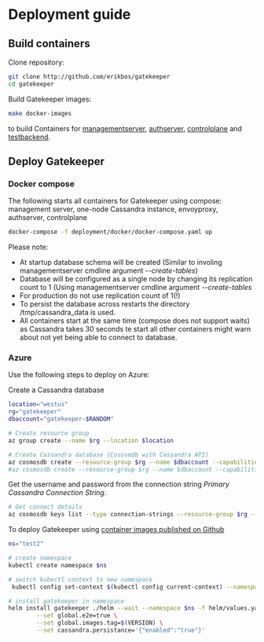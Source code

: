 # Deployment guide

## Build containers

Clone repository:

```sh
git clone http://github.com/erikbos/gatekeeper
cd gatekeeper
```

Build Gatekeeper images:

```sh
make docker-images
```

to build Containers for [managementserver](docs/managementserver.md), [authserver](docs/authserver.md), [controlplane](docs/controlplane.md) and [testbackend](docs/testbackend.md).

## Deploy Gatekeeper

### Docker compose

The following starts all containers for Gatekeeper using compose: management server, one-node Cassandra instance, envoyproxy, authserver, controlplane

```sh
docker-compose -f deployment/docker/docker-compose.yaml up
```

Please note:

* At startup database schema will be created (Similar to involing managementserver cmdline argument *--create-tables*)
* Database will be configured as a single node by changing its replication count to 1 (Using managementserver cmdline argument *--create-tables*
* For production do not use replication count of 1(!)
* To persist the database across restarts the directory /tmp/cassandra_data is used.
* All containers start at the same time (compose does not support waits) as Cassandra takes 30 seconds te start all other containers might warn about not yet being able to connect to database.

### Azure

Use the following steps to deploy on Azure:

Create a Cassandra database

```sh
location="westus"
rg="gatekeeper"
dbaccount="gatekeeper-$RANDOM"

# Create resource group
az group create --name $rg --location $location

# Create Cassandra database (Cososmdb with Cassandra API)
az cosmosdb create --resource-group $rg --name $dbaccount --capabilities EnableCassandra --locations regionName=$location
#az cosmosdb create --resource-group $rg --name $dbaccount --capabilities EnableCassandra EnableServerless --locations regionName=$location
```

Get the username and password from the connection string _Primary
Cassandra Connection String_.

```sh
# Get connect details
az cosmosdb keys list --type connection-strings --resource-group $rg --name $dbaccount
```

To deploy Gatekeeper using [container images published on Github](https://github.com/erikbos?tab=packages)

```sh
ns="test2"

# create namespace
kubectl create namespace $ns

# switch kubectl context to new namespace
 kubectl config set-context $(kubectl config current-context) --namespace=$ns

# install gatekeeper in namespace
helm install gatekeeper ./helm --wait --namespace $ns -f helm/values.yaml \
        --set global.e2e=true \
        --set global.images.tag=$(VERSION) \
        --set cassandra.persistance='{"enabled":"true"}'
```
